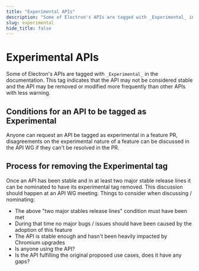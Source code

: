 ```yaml
---
title: "Experimental APIs"
description: "Some of Electron's APIs are tagged with _Experimental_ in the documentation. This tag indicates that the API may not be considered stable and the API may be removed or modified more frequently than other APIs with less warning."
slug: experimental
hide_title: false
---
```


# Experimental APIs

Some of Electron's APIs are tagged with `_Experimental_` in the documentation.
This tag indicates that the API may not be considered stable and the API may
be removed or modified more frequently than other APIs with less warning.

## Conditions for an API to be tagged as Experimental

Anyone can request an API be tagged as experimental in a feature PR, disagreements
on the experimental nature of a feature can be discussed in the API WG if they
can't be resolved in the PR.

## Process for removing the Experimental tag

Once an API has been stable and in at least two major stable release lines it
can be nominated to have its experimental tag removed.  This discussion should
happen at an API WG meeting.  Things to consider when discussing / nominating:

* The above "two major stables release lines" condition must have been met
* During that time no major bugs / issues should have been caused by the adoption of this feature
* The API is stable enough and hasn't been heavily impacted by Chromium upgrades
* Is anyone using the API?
* Is the API fulfilling the original proposed use cases, does it have any gaps?
